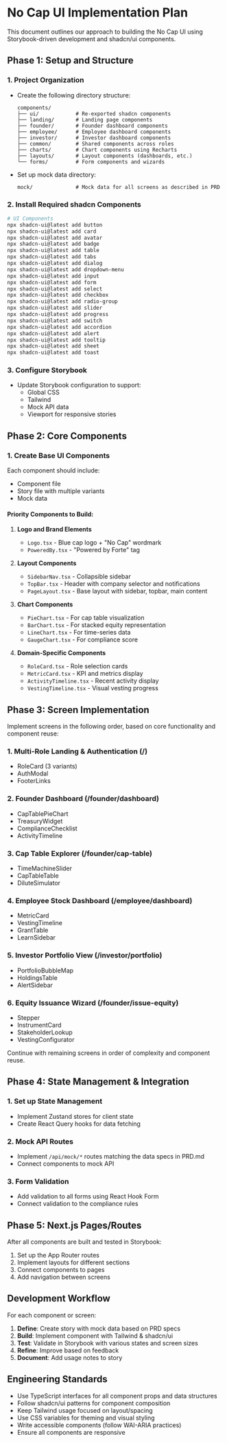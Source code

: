 # No Cap UI Implementation Plan

This document outlines our approach to building the No Cap UI using Storybook-driven development and shadcn/ui components.

## Phase 1: Setup and Structure

### 1. Project Organization
- Create the following directory structure:
  ```
  components/
  ├── ui/            # Re-exported shadcn components
  ├── landing/       # Landing page components
  ├── founder/       # Founder dashboard components
  ├── employee/      # Employee dashboard components
  ├── investor/      # Investor dashboard components
  ├── common/        # Shared components across roles
  ├── charts/        # Chart components using Recharts
  ├── layouts/       # Layout components (dashboards, etc.)
  └── forms/         # Form components and wizards
  ```

- Set up mock data directory:
  ```
  mock/              # Mock data for all screens as described in PRD
  ```

### 2. Install Required shadcn Components
```bash
# UI Components
npx shadcn-ui@latest add button
npx shadcn-ui@latest add card
npx shadcn-ui@latest add avatar
npx shadcn-ui@latest add badge
npx shadcn-ui@latest add table
npx shadcn-ui@latest add tabs
npx shadcn-ui@latest add dialog
npx shadcn-ui@latest add dropdown-menu
npx shadcn-ui@latest add input
npx shadcn-ui@latest add form
npx shadcn-ui@latest add select
npx shadcn-ui@latest add checkbox
npx shadcn-ui@latest add radio-group
npx shadcn-ui@latest add slider
npx shadcn-ui@latest add progress
npx shadcn-ui@latest add switch
npx shadcn-ui@latest add accordion
npx shadcn-ui@latest add alert
npx shadcn-ui@latest add tooltip
npx shadcn-ui@latest add sheet
npx shadcn-ui@latest add toast
```

### 3. Configure Storybook
- Update Storybook configuration to support:
  - Global CSS
  - Tailwind
  - Mock API data
  - Viewport for responsive stories

## Phase 2: Core Components

### 1. Create Base UI Components
Each component should include:
- Component file
- Story file with multiple variants
- Mock data

#### Priority Components to Build:
1. **Logo and Brand Elements**
   - `Logo.tsx` - Blue cap logo + "No Cap" wordmark
   - `PoweredBy.tsx` - "Powered by Forte" tag

2. **Layout Components**
   - `SidebarNav.tsx` - Collapsible sidebar
   - `TopBar.tsx` - Header with company selector and notifications
   - `PageLayout.tsx` - Base layout with sidebar, topbar, main content

3. **Chart Components**
   - `PieChart.tsx` - For cap table visualization
   - `BarChart.tsx` - For stacked equity representation
   - `LineChart.tsx` - For time-series data
   - `GaugeChart.tsx` - For compliance score

4. **Domain-Specific Components**
   - `RoleCard.tsx` - Role selection cards
   - `MetricCard.tsx` - KPI and metrics display
   - `ActivityTimeline.tsx` - Recent activity display
   - `VestingTimeline.tsx` - Visual vesting progress

## Phase 3: Screen Implementation

Implement screens in the following order, based on core functionality and component reuse:

### 1. Multi-Role Landing & Authentication (/)
- RoleCard (3 variants)
- AuthModal
- FooterLinks

### 2. Founder Dashboard (/founder/dashboard)
- CapTablePieChart
- TreasuryWidget
- ComplianceChecklist
- ActivityTimeline

### 3. Cap Table Explorer (/founder/cap-table)
- TimeMachineSlider
- CapTableTable
- DiluteSimulator

### 4. Employee Stock Dashboard (/employee/dashboard)
- MetricCard
- VestingTimeline
- GrantTable
- LearnSidebar

### 5. Investor Portfolio View (/investor/portfolio)
- PortfolioBubbleMap
- HoldingsTable
- AlertSidebar

### 6. Equity Issuance Wizard (/founder/issue-equity)
- Stepper
- InstrumentCard
- StakeholderLookup
- VestingConfigurator

Continue with remaining screens in order of complexity and component reuse.

## Phase 4: State Management & Integration

### 1. Set up State Management
- Implement Zustand stores for client state
- Create React Query hooks for data fetching

### 2. Mock API Routes
- Implement `/api/mock/*` routes matching the data specs in PRD.md
- Connect components to mock API

### 3. Form Validation
- Add validation to all forms using React Hook Form
- Connect validation to the compliance rules

## Phase 5: Next.js Pages/Routes

After all components are built and tested in Storybook:

1. Set up the App Router routes
2. Implement layouts for different sections
3. Connect components to pages
4. Add navigation between screens

## Development Workflow

For each component or screen:

1. **Define**: Create story with mock data based on PRD specs
2. **Build**: Implement component with Tailwind & shadcn/ui
3. **Test**: Validate in Storybook with various states and screen sizes
4. **Refine**: Improve based on feedback
5. **Document**: Add usage notes to story

## Engineering Standards

- Use TypeScript interfaces for all component props and data structures
- Follow shadcn/ui patterns for component composition
- Keep Tailwind usage focused on layout/spacing
- Use CSS variables for theming and visual styling
- Write accessible components (follow WAI-ARIA practices)
- Ensure all components are responsive